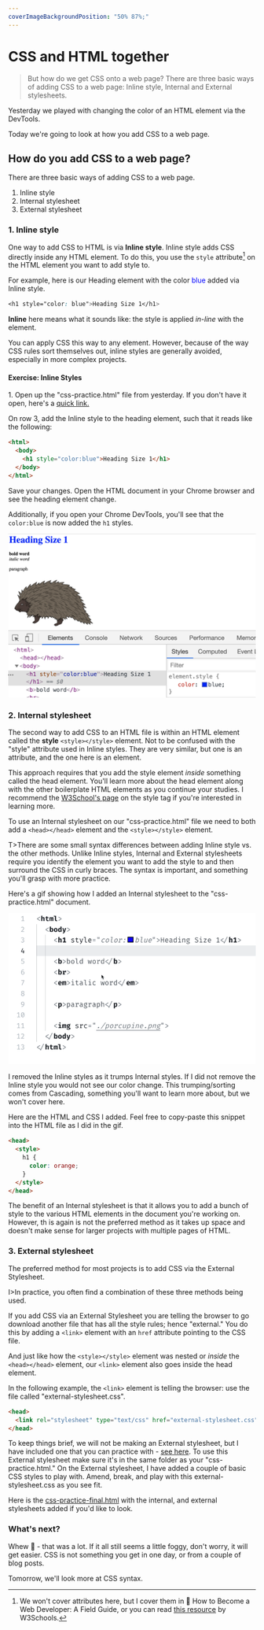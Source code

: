 ```yaml
---
coverImageBackgroundPosition: "50% 87%;"
---
```


# CSS and HTML together

> But how do we get CSS onto a web page? There are three basic ways of adding CSS to a web page: Inline style, Internal and External stylesheets.

Yesterday we played with changing the color of an HTML element via the DevTools.

Today we're going to look at how you add CSS to a web page.

## How do you add CSS to a web page?

There are three basic ways of adding CSS to a web page.

1. Inline style
2. Internal stylesheet
3. External stylesheet

### 1. Inline style

One way to add CSS to HTML is via **Inline style**. Inline style adds CSS directly inside any HTML element. To do this, you use the `style` attribute[^attr] on the HTML element you want to add style to.

For example, here is our Heading element with the color <span style="color:blue">blue</span> added via Inline style.

```css
<h1 style="color: blue">Heading Size 1</h1>
```

**Inline** here means what it sounds like: the style is applied _in-line_ with the element.

You can apply CSS this way to any element. However, because of the way CSS rules sort themselves out, inline styles are generally avoided, especially in more complex projects.

#### Exercise: Inline Styles

1\. Open up the "css-practice.html" file from yesterday. If you don't have it open, here's a [quick link.](public/src/css-practice.html)

On row 3, add the Inline style to the heading element, such that it reads like the following:

```html
<html>
  <body>
    <h1 style="color:blue">Heading Size 1</h1>
  </body>
</html>
```

Save your changes. Open the HTML document in your Chrome browser and see the heading element change.

Additionally, if you open your Chrome DevTools, you'll see that the `color:blue` is now added the `h1` styles.

![](public/assets/blue-h1.png)

### 2. Internal stylesheet

The second way to add CSS to an HTML file is within an HTML element called the **style** `<style></style>` element. Not to be confused with the "style" attribute used in Inline styles. They are very similar, but one is an attribute, and the one here is an element.

This approach requires that you add the style element _inside_ something called the head element. You'll learn more about the head element along with the other boilerplate HTML elements as you continue your studies. I recommend the [W3School's page](https://www.w3schools.com/tags/tag_style.asp) on the style tag if you're interested in learning more.

To use an Internal stylesheet on our "css-practice.html" file we need to both add a `<head></head>` element and the `<style></style>` element.

T>There are some small syntax differences between adding Inline style vs. the other methods. Unlike Inline styles, Internal and External stylesheets require you identify the element you want to add the style to and then surround the CSS in curly braces. The syntax is important, and something you'll grasp with more practice.

Here's a gif showing how I added an Internal stylesheet to the "css-practice.html" document.

![](public/assets/internal.gif)

I removed the Inline styles as it trumps Internal styles. If I did not remove the Inline style you would not see our color change. This trumping/sorting comes from Cascading, something you'll want to learn more about, but we won't cover here.

Here are the HTML and CSS I added. Feel free to copy-paste this snippet into the HTML file as I did in the gif.

```html
<head>
  <style>
    h1 {
      color: orange;
    }
  </style>
</head>
```

The benefit of an Internal stylesheet is that it allows you to add a bunch of style to the various HTML elements in the document you're working on. However, th is again is not the preferred method as it takes up space and doesn't make sense for larger projects with multiple pages of HTML.

### 3. External stylesheet

The preferred method for most projects is to add CSS via the External Stylesheet.

I>In practice, you often find a combination of these three methods being used.

If you add CSS via an External Stylesheet you are telling the browser to go download another file that has all the style rules; hence "external." You do this by adding a `<link>` element with an `href` attribute pointing to the CSS file.

And just like how the `<style></style>` element was nested or _inside_ the `<head></head>` element, our `<link>` element also goes inside the head element.

In the following example, the `<link>` element is telling the browser: use the file called "external-stylesheet.css".

```html
<head>
  <link rel="stylesheet" type="text/css" href="external-stylesheet.css" />
</head>
```

To keep things brief, we will not be making an External stylesheet, but I have included one that you can practice with - [see here](public/src/external-stylesheet.css). To use this External stylesheet make sure it's in the same folder as your "css-practice.html." On the External stylesheet, I have added a couple of basic CSS styles to play with. Amend, break, and play with this external-stylesheet.css as you see fit.

Here is the [css-practice-final.html](public/src/css-practice-final.html) with the internal, and external stylesheets added if you'd like to look.

### What's next?

Whew 🤯 - that was a lot. If it all still seems a little foggy, don't worry, it will get easier. CSS is not something you get in one day, or from a couple of blog posts.

Tomorrow, we'll look more at CSS syntax.

[^attr]: We won't cover attributes here, but I cover them in 📗 How to Become a Web Developer: A Field Guide, or you can read [this resource](https://www.w3schools.com/html/html_attributes.asp) by W3Schools.
